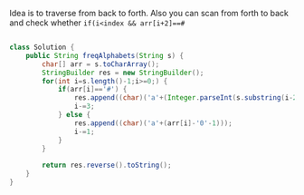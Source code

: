 
Idea is to traverse from back to forth.
Also you can scan from forth to back and check whether `if(i<index && arr[i+2]==#`

```Java

class Solution {
    public String freqAlphabets(String s) {
        char[] arr = s.toCharArray();
        StringBuilder res = new StringBuilder();
        for(int i=s.length()-1;i>=0;) {
            if(arr[i]=='#') {
                res.append((char)('a'+(Integer.parseInt(s.substring(i-2,i))-1)));
                i-=3;
            } else {
                res.append((char)('a'+(arr[i]-'0'-1)));
                i-=1;
            }
        }
        
        return res.reverse().toString();
    }
}

```

